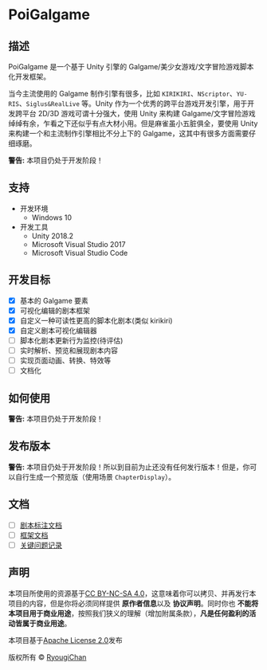 # PoiGalgame

## 描述

PoiGalgame 是一个基于 Unity 引擎的 Galgame/美少女游戏/文字冒险游戏脚本化开发框架。

当今主流使用的 Galgame 制作引擎有很多，比如 `KIRIKIRI`、`NScriptor`、`YU-RIS`、`Siglus&RealLive` 等。Unity 作为一个优秀的跨平台游戏开发引擎，用于开发跨平台 2D/3D 游戏可谓十分强大，使用 Unity 来构建 Galgame/文字冒险游戏绰绰有余，乍看之下还似乎有点大材小用。但是麻雀虽小五脏俱全，要使用 Unity 来构建一个和主流制作引擎相比不分上下的 Galgame，这其中有很多方面需要仔细琢磨。

**警告:** 本项目仍处于开发阶段！

## 支持

- 开发环境
  - Windows 10
- 开发工具
  - Unity 2018.2
  - Microsoft Visual Studio 2017
  - Microsoft Visual Studio Code

## 开发目标

- [x] 基本的 Galgame 要素
- [x] 可视化编辑的剧本框架
- [x] 自定义一种可读性更高的脚本化剧本(类似 kirikiri)
- [x] 自定义剧本可视化编辑器
- [ ] 脚本化剧本更新行为监控(待评估)
- [ ] 实时解析、预览和展现剧本内容
- [ ] 实现页面动画、转换、特效等
- [ ] 文档化

## 如何使用

**警告:** 本项目仍处于开发阶段！

## 发布版本

**警告:** 本项目仍处于开发阶段！所以到目前为止还没有任何发行版本！但是，你可以自行生成一个预览版（使用场景 `ChapterDisplay`）。

## 文档

- [ ] [剧本标注文档](#)
- [ ] [框架文档](#)
- [ ] [关键问题记录](#)

## 声明

本项目所使用的资源基于[CC BY-NC-SA 4.0](https://creativecommons.org/licenses/by-nc-sa/4.0/)，这意味着你可以拷贝、并再发行本项目的内容，但是你将必须同样提供 **原作者信息**以及 **协议声明**。同时你也 **不能将本项目用于商业用途**，按照我们狭义的理解（增加附属条款），**凡是任何盈利的活动皆属于商业用途**。

本项目基于[Apache License 2.0](LICENSE)发布

版权所有 © [RyougiChan](https://github.com/RyougiChan)